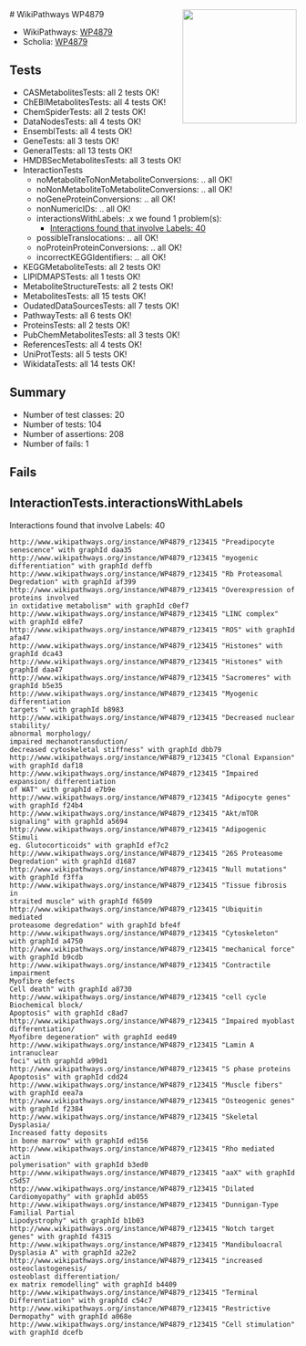 <img style="float: right; width: 200px" src="https://upload.wikimedia.org/wikipedia/commons/thumb/8/83/Wplogo_with_text_500.png/640px-Wplogo_with_text_500.png" />
# WikiPathways WP4879

* WikiPathways: [WP4879](https://new.wikipathways.org/pathways/WP4879)
* Scholia: [WP4879](https://scholia.toolforge.org/wikipathways/WP4879)
## Tests
* CASMetabolitesTests: all 2 tests OK!
* ChEBIMetabolitesTests: all 4 tests OK!
* ChemSpiderTests: all 2 tests OK!
* DataNodesTests: all 4 tests OK!
* EnsemblTests: all 4 tests OK!
* GeneTests: all 3 tests OK!
* GeneralTests: all 13 tests OK!
* HMDBSecMetabolitesTests: all 3 tests OK!
* InteractionTests
    * noMetaboliteToNonMetaboliteConversions: .. all OK!
    * noNonMetaboliteToMetaboliteConversions: .. all OK!
    * noGeneProteinConversions: .. all OK!
    * nonNumericIDs: .. all OK!
    * interactionsWithLabels: .x we found 1 problem(s):
        * [Interactions found that involve Labels: 40](#fe97a915)
    * possibleTranslocations: .. all OK!
    * noProteinProteinConversions: .. all OK!
    * incorrectKEGGIdentifiers: .. all OK!
* KEGGMetaboliteTests: all 2 tests OK!
* LIPIDMAPSTests: all 1 tests OK!
* MetaboliteStructureTests: all 2 tests OK!
* MetabolitesTests: all 15 tests OK!
* OudatedDataSourcesTests: all 7 tests OK!
* PathwayTests: all 6 tests OK!
* ProteinsTests: all 2 tests OK!
* PubChemMetabolitesTests: all 3 tests OK!
* ReferencesTests: all 4 tests OK!
* UniProtTests: all 5 tests OK!
* WikidataTests: all 14 tests OK!


## Summary

* Number of test classes: 20
* Number of tests: 104
* Number of assertions: 208
* Number of fails: 1

## Fails

<a name="fe97a915" />

## InteractionTests.interactionsWithLabels

Interactions found that involve Labels: 40
```
http://www.wikipathways.org/instance/WP4879_r123415 "Preadipocyte senescence" with graphId daa35
http://www.wikipathways.org/instance/WP4879_r123415 "myogenic differentiation" with graphId deffb
http://www.wikipathways.org/instance/WP4879_r123415 "Rb Proteasomal 
Degredation" with graphId af399
http://www.wikipathways.org/instance/WP4879_r123415 "Overexpression of proteins involved 
in oxtidative metabolism" with graphId c0ef7
http://www.wikipathways.org/instance/WP4879_r123415 "LINC complex" with graphId e8fe7
http://www.wikipathways.org/instance/WP4879_r123415 "ROS" with graphId afa47
http://www.wikipathways.org/instance/WP4879_r123415 "Histones" with graphId dca43
http://www.wikipathways.org/instance/WP4879_r123415 "Histones" with graphId daa47
http://www.wikipathways.org/instance/WP4879_r123415 "Sacromeres" with graphId b5e35
http://www.wikipathways.org/instance/WP4879_r123415 "Myogenic differentiation
targets " with graphId b8983
http://www.wikipathways.org/instance/WP4879_r123415 "Decreased nuclear stability/ 
abnormal morphology/
impaired mechanotransduction/
decreased cytoskeletal stiffness" with graphId dbb79
http://www.wikipathways.org/instance/WP4879_r123415 "Clonal Expansion" with graphId daf18
http://www.wikipathways.org/instance/WP4879_r123415 "Impaired expansion/ differentiation
of WAT" with graphId e7b9e
http://www.wikipathways.org/instance/WP4879_r123415 "Adipocyte genes" with graphId f24b4
http://www.wikipathways.org/instance/WP4879_r123415 "Akt/mTOR signaling" with graphId a5694
http://www.wikipathways.org/instance/WP4879_r123415 "Adipogenic Stimuli
eg. Glutocorticoids" with graphId ef7c2
http://www.wikipathways.org/instance/WP4879_r123415 "26S Proteasome 
Degredation" with graphId d1687
http://www.wikipathways.org/instance/WP4879_r123415 "Null mutations" with graphId f3ffa
http://www.wikipathways.org/instance/WP4879_r123415 "Tissue fibrosis in 
straited muscle" with graphId f6509
http://www.wikipathways.org/instance/WP4879_r123415 "Ubiquitin mediated
proteasome degredation" with graphId bfe4f
http://www.wikipathways.org/instance/WP4879_r123415 "Cytoskeleton" with graphId a4750
http://www.wikipathways.org/instance/WP4879_r123415 "mechanical force" with graphId b9cdb
http://www.wikipathways.org/instance/WP4879_r123415 "Contractile impairment
Myofibre defects
Cell death" with graphId a8730
http://www.wikipathways.org/instance/WP4879_r123415 "cell cycle 
Biochemical block/
Apoptosis" with graphId c8ad7
http://www.wikipathways.org/instance/WP4879_r123415 "Impaired myoblast differentiation/
Myofibre degeneration" with graphId eed49
http://www.wikipathways.org/instance/WP4879_r123415 "Lamin A intranuclear 
foci" with graphId a99d1
http://www.wikipathways.org/instance/WP4879_r123415 "S phase proteins 
Apoptosis" with graphId cdd24
http://www.wikipathways.org/instance/WP4879_r123415 "Muscle fibers" with graphId eea7a
http://www.wikipathways.org/instance/WP4879_r123415 "Osteogenic genes" with graphId f2384
http://www.wikipathways.org/instance/WP4879_r123415 "Skeletal Dysplasia/
Increased fatty deposits 
in bone marrow" with graphId ed156
http://www.wikipathways.org/instance/WP4879_r123415 "Rho mediated actin 
polymerisation" with graphId b3ed0
http://www.wikipathways.org/instance/WP4879_r123415 "aaX" with graphId c5d57
http://www.wikipathways.org/instance/WP4879_r123415 "Dilated Cardiomyopathy" with graphId ab055
http://www.wikipathways.org/instance/WP4879_r123415 "Dunnigan-Type Familial Partial 
Lipodystrophy" with graphId b1b03
http://www.wikipathways.org/instance/WP4879_r123415 "Notch target genes" with graphId f4315
http://www.wikipathways.org/instance/WP4879_r123415 "Mandibuloacral Dysplasia A" with graphId a22e2
http://www.wikipathways.org/instance/WP4879_r123415 "increased osteoclastogenesis/ 
osteoblast differentiation/
ex matrix remodelling" with graphId b4409
http://www.wikipathways.org/instance/WP4879_r123415 "Terminal Differentiation" with graphId c54c7
http://www.wikipathways.org/instance/WP4879_r123415 "Restrictive Dermopathy" with graphId a068e
http://www.wikipathways.org/instance/WP4879_r123415 "Cell stimulation" with graphId dcefb
```

